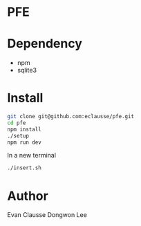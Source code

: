 # PFE

# Dependency

- npm
- sqlite3

# Install

```bash
git clone git@github.com:eclausse/pfe.git
cd pfe
npm install
./setup
npm run dev
```

In a new terminal

```bash
./insert.sh
```

# Author

Evan Clausse
Dongwon Lee
